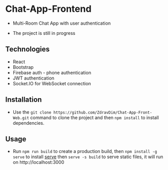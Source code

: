 # Chat-App-Frontend

- Multi-Room Chat App with user authentication

- The project is still in progress

## Technologies

- React
- Bootstrap
- Firebase auth - phone authentication
- JWT authentication
- Socket.IO for WebSocket connection

## Installation

- Use the `git clone https://github.com/ZdravDim/Chat-App-Front-Web.git` command to clone the project and then `npm install` to install dependencies.

## Usage

- Run `npm run build` to create a production build, then `npm install -g serve` to install [serve](https://github.com/vercel/serve) then `serve -s build` to serve static files, it will run on http://localhost:3000
